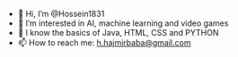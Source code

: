 - 👋 Hi, I’m @Hossein1831
- 👀 I’m interested in AI, machine learning and video games
- 🌱 I know the basics of Java, HTML, CSS and PYTHON
- 📫 How to reach me: h.hajmirbaba@gmail.com
